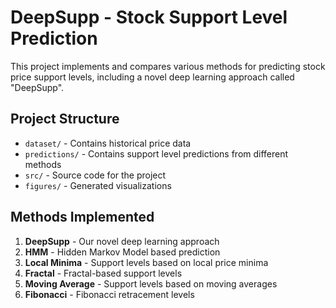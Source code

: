 # DeepSupp - Stock Support Level Prediction

This project implements and compares various methods for predicting stock price support levels, including a novel deep learning approach called "DeepSupp".

## Project Structure

- `dataset/` - Contains historical price data
- `predictions/` - Contains support level predictions from different methods
- `src/` - Source code for the project
- `figures/` - Generated visualizations

## Methods Implemented

1. **DeepSupp** - Our novel deep learning approach
2. **HMM** - Hidden Markov Model based prediction
3. **Local Minima** - Support levels based on local price minima
4. **Fractal** - Fractal-based support levels
5. **Moving Average** - Support levels based on moving averages
6. **Fibonacci** - Fibonacci retracement levels
